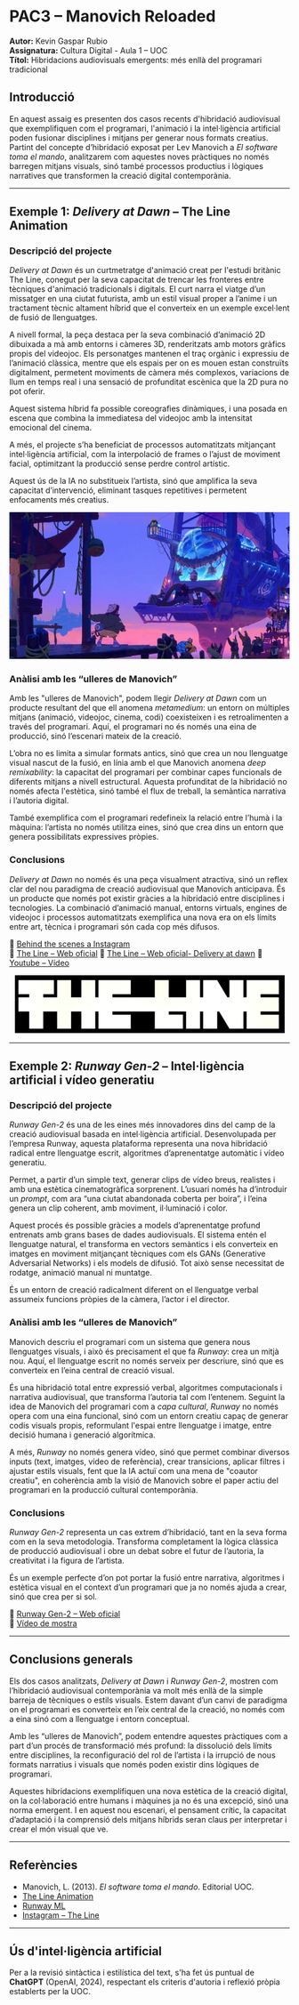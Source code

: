 # PAC3 – Manovich Reloaded  
**Autor:** Kevin Gaspar Rubio  
**Assignatura:** Cultura Digital - Aula 1 – UOC  
**Títol:** Hibridacions audiovisuals emergents: més enllà del programari tradicional  

## Introducció

En aquest assaig es presenten dos casos recents d'hibridació audiovisual que exemplifiquen com el programari, l'animació i la intel·ligència artificial poden fusionar disciplines i mitjans per generar nous formats creatius. Partint del concepte d’hibridació exposat per Lev Manovich a *El software toma el mando*, analitzarem com aquestes noves pràctiques no només barregen mitjans visuals, sinó també processos productius i lògiques narratives que transformen la creació digital contemporània.

---

## Exemple 1: *Delivery at Dawn* – The Line Animation

### Descripció del projecte

*Delivery at Dawn* és un curtmetratge d'animació creat per l'estudi britànic The Line, conegut per la seva capacitat de trencar les fronteres entre tècniques d'animació tradicionals i digitals. El curt narra el viatge d’un missatger en una ciutat futurista, amb un estil visual proper a l’anime i un tractament tècnic altament híbrid que el converteix en un exemple excel·lent de fusió de llenguatges.

A nivell formal, la peça destaca per la seva combinació d’animació 2D dibuixada a mà amb entorns i càmeres 3D, renderitzats amb motors gràfics propis del videojoc. Els personatges mantenen el traç orgànic i expressiu de l’animació clàssica, mentre que els espais per on es mouen estan construïts digitalment, permetent moviments de càmera més complexos, variacions de llum en temps real i una sensació de profunditat escènica que la 2D pura no pot oferir.

Aquest sistema híbrid fa possible coreografies dinàmiques, i una posada en escena que combina la immediatesa del videojoc amb la intensitat emocional del cinema.

A més, el projecte s’ha beneficiat de processos automatitzats mitjançant intel·ligència artificial, com la interpolació de frames o l’ajust de moviment facial, optimitzant la producció sense perdre control artístic.

Aquest ús de la IA no substitueix l’artista, sinó que amplifica la seva capacitat d’intervenció, eliminant tasques repetitives i permetent enfocaments més creatius.

<div align="center">
  <img src="IMG/deliveryatdawn1.jpg" alt="Escena de Delivery at Dawn">
</div>

### Anàlisi amb les “ulleres de Manovich”

Amb les "ulleres de Manovich", podem llegir *Delivery at Dawn* com un producte resultant del que ell anomena *metamedium*: un entorn on múltiples mitjans (animació, videojoc, cinema, codi) coexisteixen i es retroalimenten a través del programari. Aquí, el programari no és només una eina de producció, sinó l’escenari mateix de la creació.

L’obra no es limita a simular formats antics, sinó que crea un nou llenguatge visual nascut de la fusió, en línia amb el que Manovich anomena *deep remixability*: la capacitat del programari per combinar capes funcionals de diferents mitjans a nivell estructural. Aquesta profunditat de la hibridació no només afecta l'estètica, sinó també el flux de treball, la semàntica narrativa i l’autoria digital.

També exemplifica com el programari redefineix la relació entre l’humà i la màquina: l’artista no només utilitza eines, sinó que crea dins un entorn que genera possibilitats expressives pròpies.

### Conclusions

*Delivery at Dawn* no només és una peça visualment atractiva, sinó un reflex clar del nou paradigma de creació audiovisual que Manovich anticipava. És un producte que només pot existir gràcies a la hibridació entre disciplines i tecnologies. La combinació d’animació manual, entorns virtuals, engines de videojoc i processos automatitzats exemplifica una nova era on els límits entre art, tècnica i programari són cada cop més difusos.

🔗 [Behind the scenes a Instagram](https://www.instagram.com/thelineanimation/)  
🔗 [The Line – Web oficial](https://thelinestudio.com)
🔗 [The Line – Web oficial- Delivery at dawn](https://thelinestudio.com/work/delivery-at-dawn)
🔗 [Youtube – Vídeo](https://www.youtube.com/watch?v=hm8XpXh-ayo)

<div align="center">
  <img src="IMG/theline.png" alt="The Line">
</div>

---

## Exemple 2: *Runway Gen-2* – Intel·ligència artificial i vídeo generatiu

### Descripció del projecte

*Runway Gen-2* és una de les eines més innovadores dins del camp de la creació audiovisual basada en intel·ligència artificial. Desenvolupada per l’empresa Runway, aquesta plataforma representa una nova hibridació radical entre llenguatge escrit, algoritmes d’aprenentatge automàtic i vídeo generatiu.

Permet, a partir d’un simple text, generar clips de vídeo breus, realistes i amb una estètica cinematogràfica sorprenent. L’usuari només ha d’introduir un *prompt*, com ara “una ciutat abandonada coberta per boira”, i l’eina genera un clip coherent, amb moviment, il·luminació i color.

Aquest procés és possible gràcies a models d’aprenentatge profund entrenats amb grans bases de dades audiovisuals. El sistema entén el llenguatge natural, el transforma en vectors semàntics i els converteix en imatges en moviment mitjançant tècniques com els GANs (Generative Adversarial Networks) i els models de difusió. Tot això sense necessitat de rodatge, animació manual ni muntatge.

És un entorn de creació radicalment diferent on el llenguatge verbal assumeix funcions pròpies de la càmera, l’actor i el director.

### Anàlisi amb les “ulleres de Manovich”

Manovich descriu el programari com un sistema que genera nous llenguatges visuals, i això és precisament el que fa *Runway*: crea un mitjà nou. Aquí, el llenguatge escrit no només serveix per descriure, sinó que es converteix en l’eina central de creació visual.

És una hibridació total entre expressió verbal, algoritmes computacionals i narrativa audiovisual, que transforma l’autoria tal com l’entenem. Seguint la idea de Manovich del programari com a *capa cultural*, *Runway* no només opera com una eina funcional, sinó com un entorn creatiu capaç de generar codis visuals propis, reformulant l'espai entre llenguatge i imatge, entre decisió humana i generació algorítmica.

A més, *Runway* no només genera vídeo, sinó que permet combinar diversos inputs (text, imatges, vídeo de referència), crear transicions, aplicar filtres i ajustar estils visuals, fent que la IA actuï com una mena de "coautor creatiu", en coherència amb la visió de Manovich sobre el paper actiu del programari en la producció cultural contemporània.

### Conclusions

*Runway Gen-2* representa un cas extrem d’hibridació, tant en la seva forma com en la seva metodologia. Transforma completament la lògica clàssica de producció audiovisual i obre un debat sobre el futur de l’autoria, la creativitat i la figura de l’artista.

És un exemple perfecte d’on pot portar la fusió entre narrativa, algoritmes i estètica visual en el context d’un programari que ja no només ajuda a crear, sinó que crea per si sol.

🔗 [Runway Gen-2 – Web oficial](https://runwayml.com)  
🔗 [Vídeo de mostra](https://runwayml.com)

---

## Conclusions generals

Els dos casos analitzats, *Delivery at Dawn* i *Runway Gen-2*, mostren com l’hibridació audiovisual contemporània va molt més enllà de la simple barreja de tècniques o estils visuals. Estem davant d’un canvi de paradigma on el programari es converteix en l’eix central de la creació, no només com a eina sinó com a llenguatge i entorn conceptual.

Amb les “ulleres de Manovich”, podem entendre aquestes pràctiques com a part d’un procés de transformació més profund: la dissolució dels límits entre disciplines, la reconfiguració del rol de l’artista i la irrupció de nous formats narratius i visuals que només poden existir dins lògiques de programari.

Aquestes hibridacions exemplifiquen una nova estètica de la creació digital, on la col·laboració entre humans i màquines ja no és una excepció, sinó una norma emergent. I en aquest nou escenari, el pensament crític, la capacitat d’adaptació i la comprensió dels mitjans híbrids seran claus per interpretar i crear el món visual que ve.

---

## Referències

- Manovich, L. (2013). *El software toma el mando*. Editorial UOC.  
- [The Line Animation](https://thelinestudio.com)  
- [Runway ML](https://runwayml.com)  
- [Instagram – The Line](https://www.instagram.com/thelineanimation/)

---

## Ús d'intel·ligència artificial

Per a la revisió sintàctica i estilística del text, s'ha fet ús puntual de **ChatGPT** (OpenAI, 2024), respectant els criteris d'autoria i reflexió pròpia establerts per la UOC.



